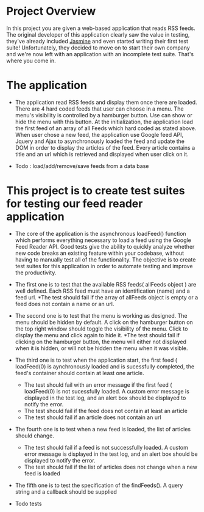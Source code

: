 # Project Overview

In this project you are given a web-based application that reads RSS feeds. The original developer of this application clearly saw the value in testing, they've already included [Jasmine](http://jasmine.github.io/) and even started writing their first test suite! Unfortunately, they decided to move on to start their own company and we're now left with an application with an incomplete test suite. That's where you come in.


# The application 

* The application read RSS feeds and display them once there are loaded. There are 4 hard coded feeds that user can choose in a menu. The menu's visibility is controlled by a hamburger button. Use can show or hide the menu with this button. At the initialization, the application load the first feed of an array of all Feeds which hard coded as stated above. When user chose a new feed, the application use Google feed API, Jquery and  Ajax to  asynchronously loaded the feed and update the DOM in order to display the articles of the feed. Every article contains a title and an url which is retrieved and  displayed when user click on it.

* Todo : load/add/remove/save feeds from a data base

# This project is to create test suites for testing our feed reader application 

* The core of the application is the asynchronous loadFeed() function which  performs everything necessary to load a feed using the Google Feed Reader API.  Good tests give the ability to quickly analyze whether new code breaks an existing feature within your codebase, without having to manually test all of the functionality. The objective is to create test suites for this application in order to automate testing and improve the productivity.

* The first one is to test that the available RSS feeds( allFeeds object ) are well defined. Each RSS feed must have an identification (name) and a feed url. 
    *The test should fail if the array of allFeeds object is empty or  a feed does not contain a name or an url. 

* The second one is to test that the menu is working as designed. The menu should be hidden by default. A click on the hamburger button on the top right window  should toggle the visibility of the menu. Click to display the menu and click again to hide it. 
    *The test should fail if clicking on the hamburger button, the  menu will either not displayed when it is hidden, or will not be hidden the menu when it was visible.

* The third one is to test when the application start, the first feed ( loadFeed(0) is aynchronously loaded and is sucessfully completed, the  feed's container should contain at least one article. 
    * The test should fail with an error message if the first feed ( loadFeed(0) is not sucessfully loaded. A custom error message is displayed in the test log, and an alert box should be displayed to notify the error.
    * The test should fail if the feed does not contain at least an article
    * The test should fail if an article does not contain an url


* The fourth one is to test when a new feed is loaded, the list of articles should change.
    * The test should fail if a feed is not successfully loaded. A custom error message is displayed in the test log, and an alert box should be displayed to notify the error.
    * The test should fail if the list of articles does not change when a new feed is loaded


* The fifth one is to test the specification of the findFeeds(). A query string and a callback should be supplied

* Todo tests 